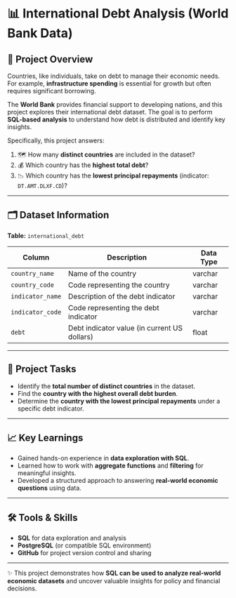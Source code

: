 # 📊 International Debt Analysis (World Bank Data)

## 📌 Project Overview  
Countries, like individuals, take on debt to manage their economic needs. For example, **infrastructure spending** is essential for growth but often requires significant borrowing.  

The **World Bank** provides financial support to developing nations, and this project explores their international debt dataset. The goal is to perform **SQL-based analysis** to understand how debt is distributed and identify key insights.  

Specifically, this project answers:  
1. 🗺️ How many **distinct countries** are included in the dataset?  
2. 💰 Which country has the **highest total debt**?  
3. 📉 Which country has the **lowest principal repayments** (indicator: `DT.AMT.DLXF.CD`)?  

---

## 🗂️ Dataset Information  

**Table:** `international_debt`  

| Column           | Description                                         | Data Type |
|------------------|-----------------------------------------------------|-----------|
| `country_name`   | Name of the country                                 | varchar   |
| `country_code`   | Code representing the country                       | varchar   |
| `indicator_name` | Description of the debt indicator                   | varchar   |
| `indicator_code` | Code representing the debt indicator                | varchar   |
| `debt`           | Debt indicator value (in current US dollars)        | float     |

---

## 🚀 Project Tasks  
- Identify the **total number of distinct countries** in the dataset.  
- Find the **country with the highest overall debt burden**.  
- Determine the **country with the lowest principal repayments** under a specific debt indicator.  

---

## 📈 Key Learnings  
- Gained hands-on experience in **data exploration with SQL**.  
- Learned how to work with **aggregate functions** and **filtering** for meaningful insights.  
- Developed a structured approach to answering **real-world economic questions** using data.  

---

## 🛠️ Tools & Skills  
- **SQL** for data exploration and analysis  
- **PostgreSQL** (or compatible SQL environment)  
- **GitHub** for project version control and sharing  

---

✨ This project demonstrates how **SQL can be used to analyze real-world economic datasets** and uncover valuable insights for policy and financial decisions. 
